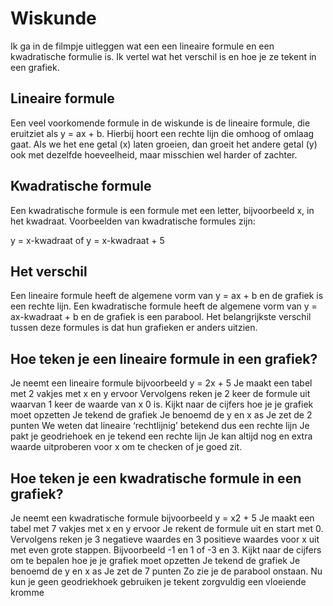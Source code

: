 # Wiskunde

Ik ga in de filmpje uitleggen wat een een lineaire formule en een kwadratische formulie is. Ik vertel wat het verschil is en hoe je ze tekent in een grafiek.

## Lineaire formule

Een veel voorkomende formule in de wiskunde is de lineaire formule, die eruitziet als y = ax + b. Hierbij hoort een rechte lijn die omhoog of omlaag gaat. Als we het ene getal (x) laten groeien, dan groeit het andere getal (y) ook met dezelfde hoeveelheid, maar misschien wel harder of zachter.

## Kwadratische formule

Een kwadratische formule is een formule met een letter, bijvoorbeeld x, in het kwadraat. Voorbeelden van kwadratische formules zijn:

y = x-kwadraat of y = x-kwadraat + 5


## Het verschil

Een lineaire formule heeft de algemene vorm van y = ax + b en de grafiek is een rechte lijn. Een kwadratische formule heeft de algemene vorm van y = ax-kwadraat + b en de grafiek is een parabool. Het belangrijkste verschil tussen deze formules is dat hun grafieken er anders uitzien.


## Hoe teken je een lineaire formule in een grafiek?

Je neemt een lineaire formule bijvoorbeeld y = 2x + 5
Je maakt een tabel met 2 vakjes met x en y ervoor
Vervolgens reken je 2 keer de formule uit waarvan 1 keer de waarde van x 0 is.
Kijkt naar de cijfers hoe je je grafiek moet opzetten
Je tekend de grafiek
Je benoemd de y en x as
Je zet de 2 punten
We weten dat lineaire ‘rechtlijnig’ betekend dus een rechte lijn
Je pakt je geodriehoek en je tekend een rechte lijn
Je kan altijd nog en extra waarde uitproberen voor x om te checken of je goed zit.

## Hoe teken je een kwadratische formule in een grafiek?

Je neemt een kwadratische formule bijvoorbeeld y = x2 + 5
Je maakt een tabel met 7 vakjes met x en y ervoor
Je rekent de formule uit en start met 0.
Vervolgens reken je 3 negatieve waardes en 3 positieve waardes voor x uit met even grote stappen. Bijvoorbeeld -1 en 1 of -3 en 3.
Kijkt naar de cijfers om te bepalen hoe je je grafiek moet opzetten
Je tekend de grafiek
Je benoemd de y en x as
Je zet de 7 punten
Zo zie je de parabool onstaan.
Nu kun je geen geodriekhoek gebruiken je tekent zorgvuldig een vloeiende kromme
